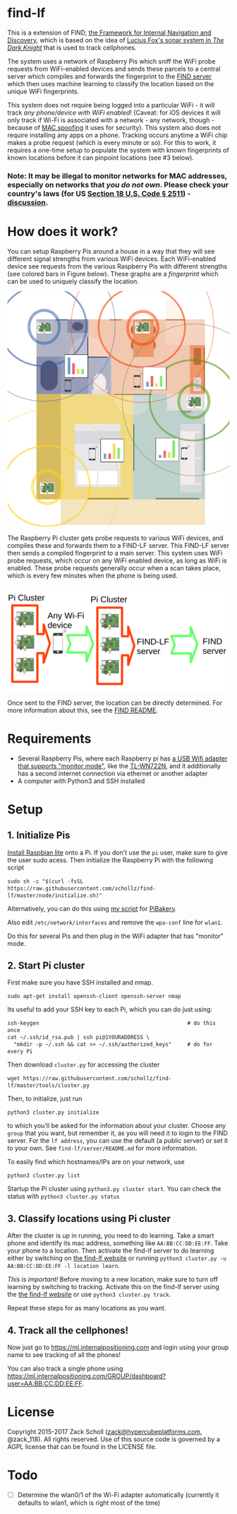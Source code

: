 # find-lf

This is a extension of FIND, [the Framework for Internal Navigation and Discovery](https://github.com/schollz/find), which is based on the idea of [Lucius Fox's sonar system in *The Dark Knight*](http://batman.wikia.com/wiki/Lucius_Fox_(Morgan_Freeman)) that is used to track cellphones.

The system uses a network of Raspberry Pis which sniff the WiFi probe requests from WiFi-enabled devices and sends these parcels to a central server which compiles and forwards the fingerprint to the [FIND server](https://github.com/schollz/find) which then uses machine learning to classify the location based on the unique WiFi fingerprints.

This system does not require being logged into a particular WiFi - it will track *any phone/device with WiFi enabled*! (Caveat: for iOS devices it will only track if Wi-Fi is associated with a network - any network, though - because of [MAC spoofing](http://blog.mojonetworks.com/ios8-mac-randomization-analyzed/) it uses for security). This system also does not require installing any apps on a phone. Tracking occurs anytime a WiFi chip makes a probe request (which is every minute or so). For this to work, it requires a one-time setup to populate the system with known fingerprints of known locations before it can pinpoint locations (see #3 below).

### Note: **It may be illegal** to monitor networks for MAC addresses, especially on networks that *you do not own*. Please check your country's laws (for US [Section 18 U.S. Code § 2511](https://www.law.cornell.edu/uscode/text/18/2511)) - [discussion](https://github.com/schollz/howmanypeoplearearound/issues/4).

# How does it work?

You can setup Raspberry Pis around a house in a way that they will see different signal strengths from various WiFi devices. Each WiFi-enabled device see requests from the various Raspberry Pis with different strengths (see colored bars in Figure below). These graphs are a *fingerprint* which can be used to uniquely classify the location.

![](/docs/graphic/room-schematic.png)

The Raspberry Pi cluster gets probe requests to various WiFi devices, and compiles these and forwards them to a FIND-LF server. This FIND-LF server then sends a compiled fingerprint to a main server. This system uses WiFi probe requests, which occur on any WiFi enabled device, as long as WiFi is enabled. These probe requests generally occur when a scan takes place, which is every few minutes when the phone is being used.

![](/docs/graphic/find-lf-example.png)

Once sent to the FIND server, the location can be directly determined. For more information about this, see the [FIND README](https://github.com/schollz/find).

# Requirements

- Several Raspberry Pis, where each Raspberry pi has [a USB Wifi adapter that supports "monitor mode"](http://elinux.org/RPi_USB_Wi-Fi_Adapters), like the [TL-WN722N](https://www.amazon.com/gp/product/B002SZEOLG/ref=oh_aui_detailpage_o03_s00?ie=UTF8&psc=1), and it additionally has a second internet connection via ethernet or another adapter
- A computer with Python3 and SSH installed

# Setup

## 1. Initialize Pis

[Install Raspbian lite](https://www.raspberrypi.org/downloads/raspbian/) onto a Pi. If you don't use the `pi` user, make sure to give the user sudo acess. Then initialize the Raspberry Pi with the following script
```
sudo sh -c "$(curl -fsSL https://raw.githubusercontent.com/schollz/find-lf/master/node/initialize.sh)"
```
Alternatively, you can do this using [my script](https://raw.githubusercontent.com/schollz/find-lf/master/node/pibakery.xml) for [PiBakery](http://www.pibakery.org/).

Also edit `/etc/network/interfaces` and remove the `wpa-conf` line for `wlan1`.

Do this for several Pis and then plug in the WiFi adapter that has "monitor" mode.

## 2. Start Pi cluster

First make sure you have SSH installed and nmap.

```
sudo apt-get install openssh-client openssh-server nmap
```

Its useful to add your SSH key to each Pi, which you can do just using:

```
ssh-keygen                                               # do this once
cat ~/.ssh/id_rsa.pub | ssh pi@1YOURADDRESS \
  "mkdir -p ~/.ssh && cat >> ~/.ssh/authorized_keys"     # do for every Pi
```

Then download `cluster.py` for accessing the cluster
```
wget https://raw.githubusercontent.com/schollz/find-lf/master/tools/cluster.py
```

Then, to initialize, just run
```
python3 cluster.py initialize
```
to which you'll be asked for the information about your cluster. Choose any `group` that you want, but remember it, as you will need it to login to the FIND server. For the `lf address`, you can use the default (a public server) or set it to your own. See `find-lf/server/README.md` for more information.

To easily find which hostnames/IPs are on your network, use

```
python3 cluster.py list
```

Startup the Pi cluster using `python3.py cluster start`. You can check the status with `python3 cluster.py status`

## 3. Classify locations using Pi cluster

After the cluster is up in running, you need to do learning. Take a smart phone and identify its mac address, something like `AA:BB:CC:DD:EE:FF`. Take your phone to a location. Then activate the find-lf server to do learning either by switching on [the find-lf website](https://lf.internalpositioning.com) or running `python3 cluster.py -u AA:BB:CC:DD:EE:FF -l location learn`.

*This is important!* Before moving to a new location, make sure to turn off learning by switching to tracking. Activate this on the find-lf server using the [the find-lf website](https://lf.internalpositioning.com) or use `python3 cluster.py track`.

Repeat these steps for as many locations as you want.

## 4. Track all the cellphones!

Now just go to https://ml.internalpositioning.com and login using your group name to see tracking of all the phones!

You can also track a single phone using https://ml.internalpositioning.com/GROUP/dashboard?user=AA:BB:CC:DD:EE:FF.

# License

Copyright 2015-2017 Zack Scholl (zack@hypercubeplatforms.com, @zack_118). All rights reserved. Use of this source code is governed by a AGPL license that can be found in the LICENSE file.

# Todo

- [ ] Determine the wlan0/1 of the Wi-Fi adapter automatically (currently it defaults to wlan1, which is right most of the time)
